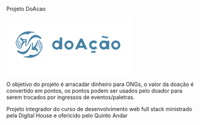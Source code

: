 Projeto DoAcao

![alt text](https://github.com/brunostinger/doacao-front/blob/main/src/assets/img/logo.png)



O objetivo do projeto é arracadar dinheiro para ONGs, o valor da doação é convertido em pontos, os pontos podem ser usados pelo doador para serem trocados por ingressos de eventos/paletras.


Projeto integrador do curso de desenvolvimento web full stack ministrado pela Digital House e ofericido pelo Quinto Andar
